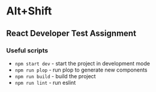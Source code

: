 # Alt+Shift

## React Developer Test Assignment

### Useful scripts

- `npm start dev` - start the project in development mode
- `npm run plop` - run plop to generate new components
- `npm run build` - build the project
- `npm run lint` - run eslint
